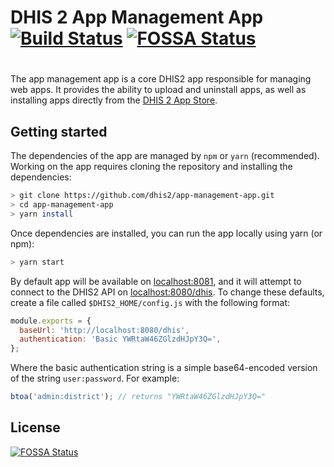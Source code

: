# DHIS 2 App Management App [![Build Status](https://travis-ci.org/dhis2/app-management-app.svg?branch=master)](https://travis-ci.org/dhis2/app-management-app) [![FOSSA Status](https://app.fossa.io/api/projects/git%2Bgithub.com%2Fdhis2%2Fapp-management-app.svg?type=shield)](https://app.fossa.io/projects/git%2Bgithub.com%2Fdhis2%2Fapp-management-app?ref=badge_shield)
#

The app management app is a core DHIS2 app responsible for managing web apps. It provides the
ability to upload and uninstall apps, as well as installing apps directly from the
[DHIS 2 App Store](https://play.dhis2.org/appstore).


## Getting started

The dependencies of the app are managed by `npm` or `yarn` (recommended). Working on the app requires cloning the
repository and installing the dependencies:

```bash
> git clone https://github.com/dhis2/app-management-app.git
> cd app-management-app
> yarn install
```

Once dependencies are installed, you can run the app locally using yarn (or npm):

```bash
> yarn start
```

By default app will be available on [localhost:8081](http://localhost:8081), and it will attempt to connect to the DHIS2 API on [localhost:8080/dhis](http://localhost:8080/dhis). To change these defaults, create a file called `$DHIS2_HOME/config.js` with the following format:

```javascript
module.exports = {
  baseUrl: 'http://localhost:8080/dhis',
  authentication: 'Basic YWRtaW46ZGlzdHJpY3Q=',
};
```

Where the basic authentication string is a simple base64-encoded version of the string `user:password`. For example:

```javascript
btoa('admin:district'); // returns "YWRtaW46ZGlzdHJpY3Q="
```


## License
[![FOSSA Status](https://app.fossa.io/api/projects/git%2Bgithub.com%2Fdhis2%2Fapp-management-app.svg?type=large)](https://app.fossa.io/projects/git%2Bgithub.com%2Fdhis2%2Fapp-management-app?ref=badge_large)